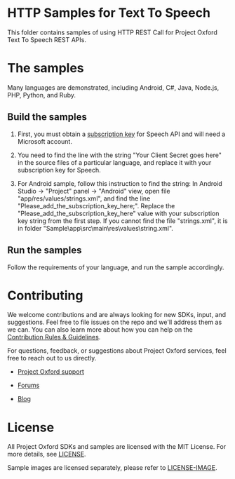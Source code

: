 HTTP Samples for Text To Speech
===============================

This folder contains samples of using HTTP REST Call for Project Oxford
Text To Speech REST APIs.

The samples
===========

Many languages are demonstrated, including Android, C#, Java, Node.js, PHP, Python, and Ruby.

Build the samples
----------------

1. First, you must obtain a [subscription
key](<http://www.projectoxford.ai/subscription>) for Speech API and will
need a Microsoft account.

2. You need to find the line with the string "Your Client Secret goes here" in the source files of
a particular language, and replace it with your subscription key for Speech.

3. For Android sample, follow this instruction to find the string:
In Android Studio -\> "Project" panel -\> "Android" view, open file
    "app/res/values/strings.xml", and find the line
    "Please\_add\_the\_subscription\_key\_here;". Replace the
    "Please\_add\_the\_subscription\_key\_here" value with your subscription key
    string from the first step. If you cannot find the file "strings.xml", it is
    in folder "Sample\app\src\main\res\values\string.xml".

Run the samples
--------------

Follow the requirements of your language, and run the sample accordingly.

Contributing
============
We welcome contributions and are always looking for new SDKs, input, and
suggestions. Feel free to file issues on the repo and we'll address them as we can. You can also learn more about how you can help on the [Contribution
Rules & Guidelines](<CONTRIBUTING.md>).

For questions, feedback, or suggestions about Project Oxford services, feel free to reach out to us directly.

-   [Project Oxford support](<mailto:oxfordSup@microsoft.com?subject=Project%20Oxford%20Support>)

-   [Forums](<https://social.msdn.microsoft.com/forums/azure/en-US/home?forum=mlapi>)

-   [Blog](<https://blogs.technet.com/b/machinelearning/archive/tags/project+oxford/default.aspx>)

License
=======

All Project Oxford SDKs and samples are licensed with the MIT License. For more details, see
[LICENSE](<LICENSE.md>).

Sample images are licensed separately, please refer to [LICENSE-IMAGE](</LICENSE-IMAGE.md>).
